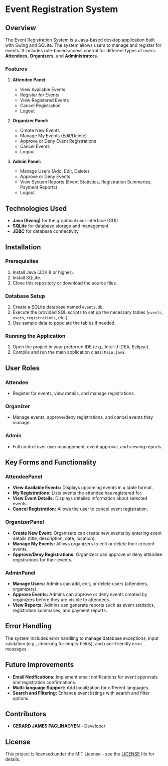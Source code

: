 # Event Registration System

## Overview

The Event Registration System is a Java-based desktop application built with Swing and SQLite. The system allows users to manage and register for events. It includes role-based access control for different types of users: **Attendees**, **Organizers**, and **Administrators**.

### Features

1. **Attendee Panel:**
   - View Available Events
   - Register for Events
   - View Registered Events
   - Cancel Registration
   - Logout

2. **Organizer Panel:**
   - Create New Events
   - Manage My Events (Edit/Delete)
   - Approve or Deny Event Registrations
   - Cancel Events
   - Logout

3. **Admin Panel:**
   - Manage Users (Add, Edit, Delete)
   - Approve or Deny Events
   - View System Reports (Event Statistics, Registration Summaries, Payment Reports)
   - Logout

## Technologies Used

- **Java (Swing)** for the graphical user interface (GUI)
- **SQLite** for database storage and management
- **JDBC** for database connectivity

## Installation

### Prerequisites

1. Install Java (JDK 8 or higher).
2. Install SQLite.
3. Clone this repository or download the source files.

### Database Setup

1. Create a SQLite database named `events.db`.
2. Execute the provided SQL scripts to set up the necessary tables (`events`, `users`, `registrations`, etc.).
3. Use sample data to populate the tables if needed.

### Running the Application

1. Open the project in your preferred IDE (e.g., IntelliJ IDEA, Eclipse).
2. Compile and run the main application class: `Main.java`.

## User Roles

### Attendee
- Register for events, view details, and manage registrations.

### Organizer
- Manage events, approve/deny registrations, and cancel events they manage.

### Admin
- Full control over user management, event approval, and viewing reports.

## Key Forms and Functionality

### AttendeePanel
- **View Available Events:** Displays upcoming events in a table format.
- **My Registrations:** Lists events the attendee has registered for.
- **View Event Details:** Displays detailed information about selected events.
- **Cancel Registration:** Allows the user to cancel event registration.

### OrganizerPanel
- **Create New Event:** Organizers can create new events by entering event details (title, description, date, location).
- **Manage My Events:** Allows organizers to edit or delete their created events.
- **Approve/Deny Registrations:** Organizers can approve or deny attendee registrations for their events.

### AdminPanel
- **Manage Users:** Admins can add, edit, or delete users (attendees, organizers).
- **Approve Events:** Admins can approve or deny events created by organizers before they are visible to attendees.
- **View Reports:** Admins can generate reports such as event statistics, registration summaries, and payment reports.

## Error Handling

The system includes error handling to manage database exceptions, input validation (e.g., checking for empty fields), and user-friendly error messages.

## Future Improvements

- **Email Notifications:** Implement email notifications for event approvals and registration confirmations.
- **Multi-language Support:** Add localization for different languages.
- **Search and Filtering:** Enhance event listings with search and filter options.

## Contributors

- **GERARD JAMES PAGLINAGYEN** - Developer

## License

This project is licensed under the MIT License - see the [LICENSE](LICENSE) file for details.

